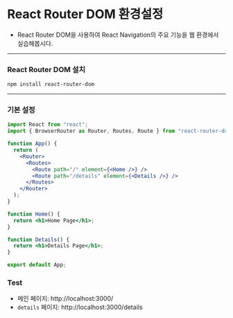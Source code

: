 # React Router DOM 환경설정

- React Router DOM을 사용하여 React Navigation의 주요 기능을 웹 환경에서 실습해봅시다.
---

### **React Router DOM 설치**
```bash
npm install react-router-dom
```
---

### **기본 설정**

```jsx
import React from "react";
import { BrowserRouter as Router, Routes, Route } from "react-router-dom";

function App() {
  return (
    <Router>
      <Routes>
        <Route path="/" element={<Home />} />
        <Route path="/details" element={<Details />} />
      </Routes>
    </Router>
  );
}

function Home() {
  return <h1>Home Page</h1>;
}

function Details() {
  return <h1>Details Page</h1>;
}

export default App;
```

### **Test**
- 메인 페이지: http://localhost:3000/
- `details` 페이지: http://localhost:3000/details
